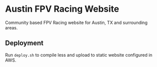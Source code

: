 # Austin FPV Racing Website
Community based FPV Racing website for Austin, TX and surrounding areas.

## Deployment
Run `deploy.sh` to compile less and upload to static website configured in AWS.
